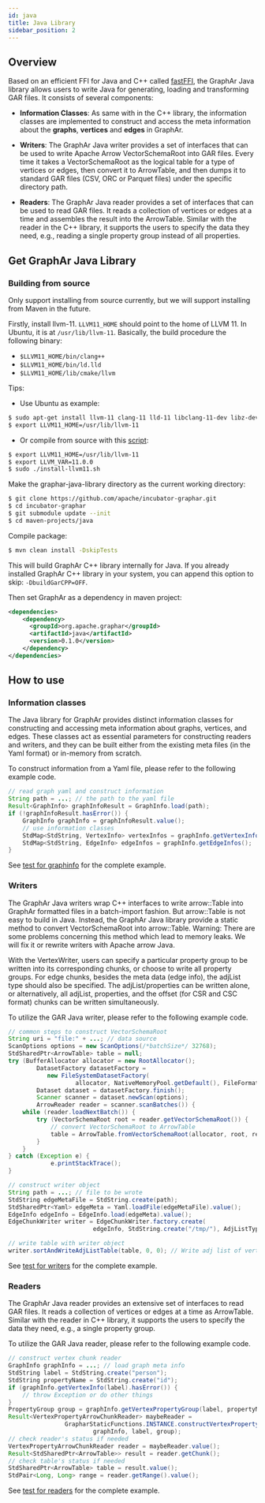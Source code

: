 ```yaml
---
id: java
title: Java Library
sidebar_position: 2
---
```


## Overview

Based on an efficient FFI for Java and C++ called
[fastFFI](https://github.com/alibaba/fastFFI), the GraphAr Java
library allows users to write Java for generating, loading and
transforming GAR files. It consists of several components:

-  **Information Classes**: As same with in the C++ library, the
   information classes are implemented to construct and access the meta
   information about the **graphs**, **vertices** and **edges** in
   GraphAr.

-  **Writers**: The GraphAr Java writer provides a set of interfaces
   that can be used to write Apache Arrow VectorSchemaRoot into GAR
   files. Every time it takes a VectorSchemaRoot as the logical table
   for a type of vertices or edges, then convert it to ArrowTable, and
   then dumps it to standard GAR files (CSV, ORC or Parquet files) under
   the specific directory path.

-  **Readers**: The GraphAr Java reader provides a set of interfaces
   that can be used to read GAR files. It reads a collection of vertices
   or edges at a time and assembles the result into the ArrowTable.
   Similar with the reader in the C++ library, it supports the users to
   specify the data they need, e.g., reading a single property group
   instead of all properties.

## Get GraphAr Java Library

### Building from source

Only support installing from source currently, but we will support
installing from Maven in the future.

Firstly, install llvm-11. `LLVM11_HOME` should point to the home of
LLVM 11. In Ubuntu, it is at `/usr/lib/llvm-11`. Basically, the build
procedure the following binary:

-  `$LLVM11_HOME/bin/clang++`
-  `$LLVM11_HOME/bin/ld.lld`
-  `$LLVM11_HOME/lib/cmake/llvm`

Tips:

-  Use Ubuntu as example:

```bash
$ sudo apt-get install llvm-11 clang-11 lld-11 libclang-11-dev libz-dev -y
$ export LLVM11_HOME=/usr/lib/llvm-11
```

-  Or compile from source with this [script](https://github.com/alibaba/fastFFI/blob/main/docker/install-llvm11.sh):

```bash
$ export LLVM11_HOME=/usr/lib/llvm-11
$ export LLVM_VAR=11.0.0
$ sudo ./install-llvm11.sh
```

Make the graphar-java-library directory as the current working
directory:

```bash
$ git clone https://github.com/apache/incubator-graphar.git
$ cd incubator-graphar
$ git submodule update --init
$ cd maven-projects/java
```

Compile package:

```bash
$ mvn clean install -DskipTests
```

This will build GraphAr C++ library internally for Java. If you already installed GraphAr C++ library in your system,
you can append this option to skip: `-DbuildGarCPP=OFF`.

Then set GraphAr as a dependency in maven project:


```xml
<dependencies>
    <dependency>
      <groupId>org.apache.graphar</groupId>
      <artifactId>java</artifactId>
      <version>0.1.0</version>
    </dependency>
</dependencies>
```

## How to use

### Information classes

The Java library for GraphAr provides distinct information classes for
constructing and accessing meta information about graphs, vertices, and
edges. These classes act as essential parameters for constructing
readers and writers, and they can be built either from the existing meta
files (in the Yaml format) or in-memory from scratch.

To construct information from a Yaml file, please refer to the following
example code.

```java
// read graph yaml and construct information
String path = ...; // the path to the yaml file
Result<GraphInfo> graphInfoResult = GraphInfo.load(path);
if (!graphInfoResult.hasError()) {
    GraphInfo graphInfo = graphInfoResult.value();
    // use information classes
    StdMap<StdString, VertexInfo> vertexInfos = graphInfo.getVertexInfos();
    StdMap<StdString, EdgeInfo> edgeInfos = graphInfo.getEdgeInfos();
}
```

See [test for
graphinfo](https://github.com/apache/incubator-graphar/blob/main/maven-projects/java/src/test/java/org/apache/graphar/graphinfo)
for the complete example.

### Writers

The GraphAr Java writers wrap C++ interfaces to write arrow::Table into GraphAr
formatted files in a batch-import fashion. But arrow::Table is not easy
to build in Java. Instead, the GraphAr Java library provide a static
method to convert VectorSchemaRoot into arrow::Table. Warning: There are
some problems concerning this method which lead to memory leaks. We will
fix it or rewrite writers with Apache arrow Java.

With the VertexWriter, users can specify a particular property group to
be written into its corresponding chunks, or choose to write all
property groups. For edge chunks, besides the meta data (edge info), the
adjList type should also be specified. The adjList/properties can be
written alone, or alternatively, all adjList, properties, and the offset
(for CSR and CSC format) chunks can be written simultaneously.

To utilize the GAR Java writer, please refer to the following example
code.

```java
// common steps to construct VectorSchemaRoot
String uri = "file:" + ...; // data source
ScanOptions options = new ScanOptions(/*batchSize*/ 32768);
StdSharedPtr<ArrowTable> table = null;
try (BufferAllocator allocator = new RootAllocator();
        DatasetFactory datasetFactory =
           new FileSystemDatasetFactory(
                   allocator, NativeMemoryPool.getDefault(), FileFormat.PARQUET, uri);
        Dataset dataset = datasetFactory.finish();
        Scanner scanner = dataset.newScan(options);
        ArrowReader reader = scanner.scanBatches()) {
    while (reader.loadNextBatch()) {
        try (VectorSchemaRoot root = reader.getVectorSchemaRoot()) {
            // convert VectorSchemaRoot to ArrowTable
            table = ArrowTable.fromVectorSchemaRoot(allocator, root, reader);
        }
    }
} catch (Exception e) {
            e.printStackTrace();
}

// construct writer object
String path = ...; // file to be wrote
StdString edgeMetaFile = StdString.create(path);
StdSharedPtr<Yaml> edgeMeta = Yaml.loadFile(edgeMetaFile).value();
EdgeInfo edgeInfo = EdgeInfo.load(edgeMeta).value();
EdgeChunkWriter writer = EdgeChunkWriter.factory.create(
                        edgeInfo, StdString.create("/tmp/"), AdjListType.ordered_by_source);

// write table with writer object
writer.sortAndWriteAdjListTable(table, 0, 0); // Write adj list of vertex chunk 0 to files
```

See [test for
writers](https://github.com/apache/incubator-graphar/blob/main/maven-projects/java/src/test/java/org/apache/graphar/writers)
for the complete example.

### Readers

The GraphAr Java reader provides an extensive set of interfaces to read
GAR files. It reads a collection of vertices or edges at a time as
ArrowTable. Similar with the reader in C++ library, it supports the
users to specify the data they need, e.g., a single property group.

To utilize the GAR Java reader, please refer to the following example
code.

```java
// construct vertex chunk reader
GraphInfo graphInfo = ...; // load graph meta info
StdString label = StdString.create("person");
StdString propertyName = StdString.create("id");
if (graphInfo.getVertexInfo(label).hasError()) {
    // throw Exception or do other things
}
PropertyGroup group = graphInfo.getVertexPropertyGroup(label, propertyName).value();
Result<VertexPropertyArrowChunkReader> maybeReader =
                GrapharStaticFunctions.INSTANCE.constructVertexPropertyArrowChunkReader(
                        graphInfo, label, group);
// check reader's status if needed
VertexPropertyArrowChunkReader reader = maybeReader.value();
Result<StdSharedPtr<ArrowTable>> result = reader.getChunk();
// check table's status if needed
StdSharedPtr<ArrowTable> table = result.value();
StdPair<Long, Long> range = reader.getRange().value();
```

See [test for
readers](https://github.com/apache/incubator-graphar/blob/main/maven-projects/java/src/test/java/org/apache/graphar/readers)
for the complete example.